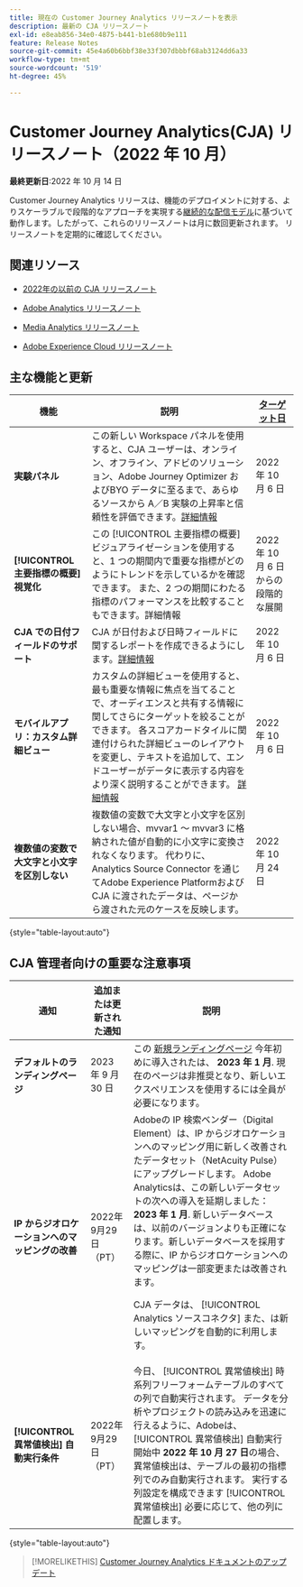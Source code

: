 ```yaml
---
title: 現在の Customer Journey Analytics リリースノートを表示
description: 最新の CJA リリースノート
exl-id: e8eab856-34e0-4875-b441-b1e680b9e111
feature: Release Notes
source-git-commit: 45e4a60b6bbf38e33f307dbbbf68ab3124dd6a33
workflow-type: tm+mt
source-wordcount: '519'
ht-degree: 45%

---
```


# Customer Journey Analytics(CJA) リリースノート（2022 年 10 月）

**最終更新日**:2022 年 10 月 14 日

Customer Journey Analytics リリースは、機能のデプロイメントに対する、よりスケーラブルで段階的なアプローチを実現する[継続的な配信モデル](releases.md)に基づいて動作します。したがって、これらのリリースノートは月に数回更新されます。 リリースノートを定期的に確認してください。

## 関連リソース

* [2022年の以前の CJA リリースノート](/help/release-notes/2022.md)

* [Adobe Analytics リリースノート](https://experienceleague.adobe.com/docs/analytics/release-notes/latest.html?lang=ja)

* [Media Analytics リリースノート](https://experienceleague.adobe.com/docs/media-analytics/using/additional-resources/release-notes.html?lang=ja)

* [Adobe Experience Cloud リリースノート](https://experienceleague.adobe.com/docs/release-notes/experience-cloud/current.html?lang=ja)

## 主な機能と更新

| 機能 | 説明 | [ターゲット日](/help/release-notes/releases.md) |
| ----------- | ---------- | ----- |
| **実験パネル** | この新しい Workspace パネルを使用すると、CJA ユーザーは、オンライン、オフライン、アドビのソリューション、Adobe Journey Optimizer およびBYO データに至るまで、あらゆるソースから A／B 実験の上昇率と信頼性を評価できます。[詳細情報](/help/analysis-workspace/c-panels/experimentation.md) | 2022 年 10 月 6 日 |
| **[!UICONTROL 主要指標の概要] 視覚化** | この [!UICONTROL 主要指標の概要] ビジュアライゼーションを使用すると、1 つの期間内で重要な指標がどのようにトレンドを示しているかを確認できます。 また、2 つの期間にわたる指標のパフォーマンスを比較することもできます。詳細情報 | 2022 年 10 月 6 日からの段階的な展開 |
| **CJA での日付フィールドのサポート** | CJA が日付および日時フィールドに関するレポートを作成できるようにします。[詳細情報](/help/data-views/data-views-usecases.md#date) | 2022 年 10 月 6 日 |
| **モバイルアプリ：カスタム詳細ビュー** | カスタムの詳細ビューを使用すると、最も重要な情報に焦点を当てることで、オーディエンスと共有する情報に関してさらにターゲットを絞ることができます。 各スコアカードタイルに関連付けられた詳細ビューのレイアウトを変更し、テキストを追加して、エンドユーザーがデータに表示する内容をより深く説明することができます。 [詳細情報](https://experienceleague.adobe.com/docs/analytics-platform/using/cja-dashboards/create-scorecard.html?lang=ja) | 2022 年 10 月 6 日 |
| **複数値の変数で大文字と小文字を区別しない** | 複数値の変数で大文字と小文字を区別しない場合、mvvar1 ～ mvvar3 に格納された値が自動的に小文字に変換されなくなります。 代わりに、Analytics Source Connector を通じてAdobe Experience Platformおよび CJA に渡されたデータは、ページから渡された元のケースを反映します。 | 2022 年 10 月 24 日 |

{style=&quot;table-layout:auto&quot;}

## CJA 管理者向けの重要な注意事項

| 通知 | 追加または更新された通知 | 説明 |
| --- | --- | --- |
| **デフォルトのランディングページ** | 2023 年 9 月 30 日 | この [新規ランディングページ](/help/getting-started/landing.md) 今年初めに導入されたは、 **2023 年 1 月**. 現在のページは非推奨となり、新しいエクスペリエンスを使用するには全員が必要になります。 |
| **IP からジオロケーションへのマッピングの改善** | 2022年9月29日（PT） | Adobeの IP 検索ベンダー（Digital Element）は、IP からジオロケーションへのマッピング用に新しく改善されたデータセット（NetAcuity Pulse）にアップグレードします。 Adobe Analyticsは、この新しいデータセットの次への導入を延期しました： **2023 年 1 月**. 新しいデータベースは、以前のバージョンよりも正確になります。新しいデータベースを採用する際に、IP からジオロケーションへのマッピングは一部変更または改善されます。<p> CJA データは、 [!UICONTROL Analytics ソースコネクタ] また、は新しいマッピングを自動的に利用します。 |
| **[!UICONTROL 異常値検出] 自動実行条件** | 2022年9月29日（PT） | 今日、 [!UICONTROL 異常値検出] 時系列フリーフォームテーブルのすべての列で自動実行されます。 データを分析やプロジェクトの読み込みを迅速に行えるように、Adobeは、 [!UICONTROL 異常値検出] 自動実行 開始中 **2022 年 10 月 27 日**&#x200B;の場合、異常値検出は、テーブルの最初の指標列でのみ自動実行されます。 実行する列設定を構成できます [!UICONTROL 異常値検出] 必要に応じて、他の列に配置します。 |

{style=&quot;table-layout:auto&quot;}

>[!MORELIKETHIS]
>[Customer Journey Analytics ドキュメントのアップデート](/help/release-notes/doc-changes.md)
